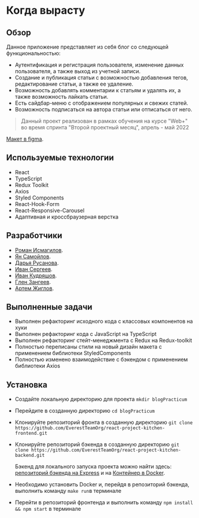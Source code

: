 # Когда вырасту

## Обзор
Данное приложение представляет из себя блог со следующей функциональностью:

 * Аутентификация и регистрация пользователя, изменение данных пользователя, а также выход из учетной записи.
 * Создание и публикация статьи с возможностью добавления тегов, редактирование статьи, а также ее удаление.
 * Возможность добавлять комментарии к статьям и удалять их, а также возможность лайкать статьи.
 * Есть сайдбар-меню с отображением популярных и свежих статей.
 * Возможность подписаться на автора статьи или отписаться от него.

>Данный проект реализован в рамках обучения на курсе "Web+" во время спринта "Второй проектный месяц", апрель - май 2022

[Макет в figma](https://www.figma.com/file/4wPCpzg3Ee8yxsDlq5FVUs/%D0%9A%D0%BE%D0%B3%D0%B4%D0%B0-%D0%B2%D1%8B%D1%80%D0%B0%D1%81%D1%82%D1%83_external_link?node-id=0%3A1).

## Используемые технологии
* React
* TypeScript
* Redux Toolkit
* Axios
* Styled Components
* React-Hook-Form
* React-Responsive-Carousel
* Адаптивная и кроссбраузерная верстка

## Разработчики
* [Роман Исмагилов](https://github.com/Roman178).
* [Ян Самойлов](https://github.com/YanSamoilov).
* [Дарья Русанова](https://github.com/dariarus).
* [Иван Сергеев](https://github.com/Wailingray).
* [Иван Кудряшов](https://github.com/ivankudriashov).
* [Глен Зангеев](https://github.com/eilerglen).
* [Артем Жиглов](https://github.com/zhig1ov).


## Выполненные задачи
* Выполнен рефакторинг исходного кода с классовых компонентов на хуки
* Выполнен рефакторинг кода с JavaScript на TypeScript
* Выполнен рефакторинг стейт-менеджмента c Redux на Redux-toolkit
* Полностью переписаны стили на новый дизайн макета с применением библиотеки StyledComponents
* Полностью изменено взаимодействие с бэкендом с применением библиотеки Axios

## Установка

* Создайте локальную директорию для проекта
`mkdir blogPracticum`
* Перейдите в созданную директорию
`cd blogPracticum`
* Клонируйте репозиторий фронта в созданную директорию
`git clone https://github.com/EverestTeamOrg/react-project-kitchen-frontend.git`
* Клонируйте репозиторий бэкенда в созданную директорию
`git clone https://github.com/EverestTeamOrg/react-project-kitchen-backend.git`

    Бэкенд для локального запуска проекта можно найти здесь:
    [репозиторий бэкенда на Express](https://github.com/gothinkster/node-express-realworld-example-app) и на [Контейнер в Docker](https://github.com/Yandex-Practicum/react-project-kitchen-backend).

* Необходимо установить Docker и, перейдя в репозиторий бэкенда, выполнить команду `make run`в терминале
* Перейти в репозиторий фронтенда и выполнить команду `npm install && npm start` в терминале



